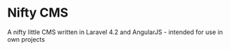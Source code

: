 # Nifty CMS

A nifty little CMS written in Laravel 4.2 and AngularJS - intended for use in own projects
